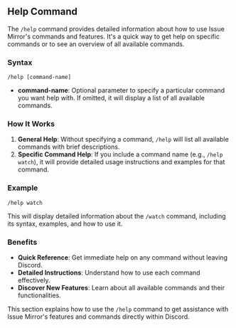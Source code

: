 ## Help Command

The `/help` command provides detailed information about how to use Issue Mirror's commands and features. It's a quick way to get help on specific commands or to see an overview of all available commands.

### Syntax

```plaintext
/help [command-name]
```

- **command-name**: Optional parameter to specify a particular command you want help with. If omitted, it will display a list of all available commands.

### How It Works

1. **General Help**: Without specifying a command, `/help` will list all available commands with brief descriptions.
2. **Specific Command Help**: If you include a command name (e.g., `/help watch`), it will provide detailed usage instructions and examples for that command.

### Example

```plaintext
/help watch
```

This will display detailed information about the `/watch` command, including its syntax, examples, and how to use it.

### Benefits

- **Quick Reference**: Get immediate help on any command without leaving Discord.
- **Detailed Instructions**: Understand how to use each command effectively.
- **Discover New Features**: Learn about all available commands and their functionalities.

This section explains how to use the `/help` command to get assistance with Issue Mirror's features and commands directly within Discord.